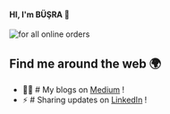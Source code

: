 #### HI, I'm BÜŞRA 👋
![for all online orders](https://user-images.githubusercontent.com/72223496/101930072-b7617100-3be8-11eb-8958-ed1603926098.gif)
## Find me around the web 🌍
- ✍🏻 # My blogs on [Medium](https://busrayalinkilic.medium.com/) !
- ⚡ # Sharing updates on [LinkedIn](https://www.linkedin.com/in/busrayalinkilic/) !

<!--
**busrayalinkilic/busrayalinkilic** is a ✨ _special_ ✨ repository because its `README.md` (this file) appears on your GitHub profile.

Here are some ideas to get you started:

- 🔭 I’m currently working on ...
- 🌱 I’m currently learning ...
- 👯 I’m looking to collaborate on ...
- 🤔 I’m looking for help with ...
- 💬 Ask me about ...
- 📫 How to reach me: ...
- 😄 Pronouns: ...
- ⚡ Fun fact: ...
-->
